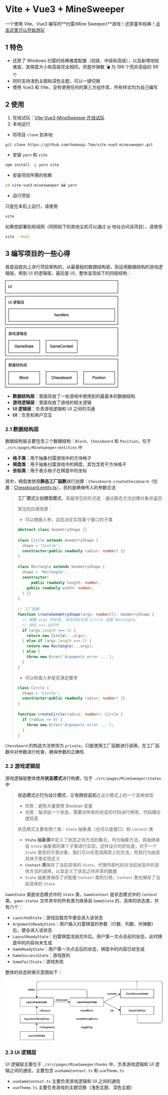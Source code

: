 # Vite + Vue3 + MineSweeper

一个使用 Vite、Vue3 编写的**扫雷(Mine Sweeper)**游戏！还原童年经典！[点击这里可以开始游玩](https://hemaoqi-tom.github.io/vite-vue3-minesweeper/) 

## 1 特色

* 还原了 Windows 扫雷的经典难度配置（初级、中级和高级），以及新增地狱难度，其棋盘大小和高级完全相同，但是炸弹数 💣 为 199 个而非高级的 99 个
* 同时支持浅色主图和深色主题，可以一键切换
* 使用 Vue3 和 Vite，没有使用任何的第三方组件库，所有样式均为自己编写

## 2 使用

1. 在线试玩：[Vite-Vue3-MineSweeper 在线试玩](https://hemaoqi-tom.github.io/vite-vue3-minesweeper/) 
2. 本地运行

* 将项目 `clone` 到本地

```bash
git clone https://github.com/hemaoqi-Tom/vite-vue3-minesweeper.git
```

* 安装 `yarn` 和 `vite` 

```bash
npm install -g yarn vite
```

* 安装项目所需的依赖

```bash
cd vite-vue3-minesweeper && yarn
```

* 运行项目

只是在本机上运行，请使用

```bash
vite
```

如果想部署到局域网（同网段下的其他主机可以通过 ip 地址访问该项目），请使用

```bash
vite --host
```

## 3 编写项目的一些心得

我是自底向上进行项目架构的，从最基础的数据结构层，到运用数据结构的游戏逻辑层，再到 UI 的逻辑层，最后是 UI，整体呈现如下的四层结构：

<img src="./images/architecture.png" style="background-color: white;">

* **数据结构层**：里面存放了一些游戏中使用到的最基本的数据结构
* **游戏逻辑层**：里面存放了游戏的相关逻辑
* **UI 逻辑层**：负责游戏逻辑和 UI 之间的沟通
* **UI**：负责和用户交互

### 2.1 数据结构层

数据结构层主要包含三个数据结构：`Block`、`Chessboard` 和 `Position`，位于 `./src/pages/MineSweeper/entities` 中

* **格子类**：用于抽象扫雷游戏中的方块格子
* **棋盘类**：用于抽象扫雷游戏中的棋盘，其包含若干方块格子
* **坐标类**：用于表示格子在棋盘中的坐标

其中，棋盘类使用**静态工厂函数**进行创建：`Chessboard.createChessboard`（位置：[Chessboard.entity.ts](https://github.com/hemaoqi-Tom/vite-vue3-minesweeper/blob/main/src/pages/MineSweeper/entities/Chessboard.entity.ts)），目的是确保传入的参数合法

> **工厂模式**是**创建型模式**，其最常见的形式是：通过静态方法创建对象并返回
>
> 常见的应用场景：
>
> * 可以根据入参，动态决定实现某个接口的子类
>
> ```typescript
> abstract class GeometryShape {}
> 
> class Circle extends GeometryShape {
>   shape = 'Circle';
>   constructor(public readonly radius: number) {}
> }
> 
> class Rectangle extends GeometryShape {
>   shape = 'Rectangle';
>   constructor(
>   	public readonly length: number,
>     public readonly width: number,
>   ) {}
> }
> 
> // 工厂函数
> function createGeometryShape(args: number[]): GeometryShape {
>   // 根据 args 的长度, 动态决定生成 Circle 还是 Rectangle
>   // 动态 === 运行时
>   if (args.length === 1) {
>     return new Circle(...args);
>   } else if (args.length === 2) {
>     return new Rectangle(...args);
>   } else {
>     throw new Error('Arguments error ...');
>   }
> }
> ```
>
> * 可以检查入参是否满足要求
>
> ```typescript
> class Circle {
>   shape = 'Circle';
>   constructor(public readonly radius: number) {}
> }
> 
> function createCircle(radius: number): Circle {
>   if (radius <= 0) {
>     throw new Error('Arguments error ...');
>   }
> }
> ```

`Chessboard` 的构造方法修饰为 `private`，只能使用工厂函数进行调用，在工厂函数中对参数进行检查，确保参数的正确性

### 2.2 游戏逻辑层

游戏逻辑层整体使用**状态模式**进行构建，位于 `./src/pages/MineSweeper/states` 中

> **状态模式**是**行为设计模式**，是**有限状态机**在设计模式上的一个具体体现
>
> * 优势：避免大量使用 Boolean 变量
> * 劣势：每添加一个状态，需要对所有的状态的代码进行修改，代码耦合度较高
>
> 状态模式主要有两个类：`State` 抽象类（也可以是接口）和 `Context` 类
>
> * **`State` 抽象类**中定义了状态之间方法的集合，均为抽象方法，其由继承自 `State` 抽象类的某个子类进行实现，这样设计的好处是，对于一个 `State` 类型的子类对象，我们可以任意调用其上的方法，但其行为由其具体子类实现定义
> * **`Context` 类**保存了当前具体的 `State`，代理外部代码对当前状态中的具体方法的调用，以及定义了状态之间共享的数据
> * `State` 抽象类保存了对配套 `Context` 类的引用，`Context` 类也保存了当前具体的 `State` 

`GameState` 类是状态模式中的 `State` 类，`GameContext` 是状态模式中的 `Context` 类，`game-states` 文件夹中的所有类为继承自 `GameState` 的、具体的状态类，共有六个：

* `LaunchedState`：游戏加载完毕便会进入该状态
* `ArgumentsReadyState`：用户输入扫雷棋盘的参数（行数、列数、炸弹数）后，便会进入该状态
* `LayoutReadyState`：扫雷棋盘渲染完毕后，用户第一次点击前的状态，此时棋盘中的内容尚未生成
* `GameReadyState`：用户第一次点击后的状态，棋盘中的内容已经生成
* `GameSuccessState`：游戏胜利
* `GameFailState`：游戏失败

整体的状态转换示意图如下：

<img src="./images/states.png" style="background-color: white;" />

### 2.3 UI 逻辑层

UI 逻辑层主要位于 `./src/pages/MineSweeper/hooks` 中，负责游戏逻辑和 UI 逻辑之间的通信，主要包含 `useGameContext.ts` 和 `useTheme.ts` 

* `useGameContext.ts` 主要负责游戏逻辑和 UI 之间的通信
* `useTheme.ts` 主要负责游戏的主题切换（浅色主题、深色主题）







